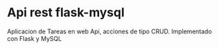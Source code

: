 # Api rest flask-mysql

Aplicacion de Tareas en web Api, acciones de tipo CRUD. Implementado con Flask y MySQL
